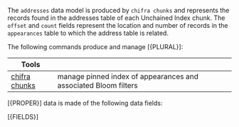 <!-- markdownlint-disable MD033 MD036 MD041 -->
The `addresses` data model is produced by `chifra chunks` and represents the records found in the addresses table of each Unchained Index chunk. The `offset` and `count` fields represent the location and number of records in the `appearances` table to which the address table is related.

The following commands produce and manage [{PLURAL}]:

| Tools                                              |                                                                 |
| -------------------------------------------------- | --------------------------------------------------------------- |
| [chifra chunks](/docs/chifra/admin/#chifra-chunks) | manage pinned index of appearances and associated Bloom filters |

[{PROPER}] data is made of the following data fields:

[{FIELDS}]